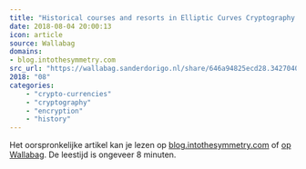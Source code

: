 ```yaml
---
title: "Historical courses and resorts in Elliptic Curves Cryptography - Is Curve25519 dead?"
date: 2018-08-04 20:00:13
icon: article
source: Wallabag
domains:
- blog.intothesymmetry.com
src_url: "https://wallabag.sanderdorigo.nl/share/646a94825ecd28.34270405"
2018: "08"
categories:
    - "crypto-currencies"
    - "cryptography"
    - "encryption"
    - "history"
---
```

Het oorspronkelijke artikel kan je lezen op [blog.intothesymmetry.com](http://blog.intothesymmetry.com/2017/06/historical-courses-and-resorts-in.html?m=1) of [op Wallabag](https://wallabag.sanderdorigo.nl/share/646a94825ecd28.34270405). De leestijd is ongeveer 8 minuten.